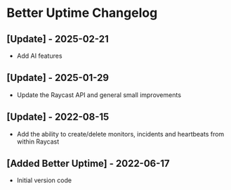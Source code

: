 # Better Uptime Changelog

## [Update] - 2025-02-21

- Add AI features

## [Update] - 2025-01-29

- Update the Raycast API and general small improvements

## [Update] - 2022-08-15

- Add the ability to create/delete monitors, incidents and heartbeats from within Raycast

## [Added Better Uptime] - 2022-06-17

- Initial version code
